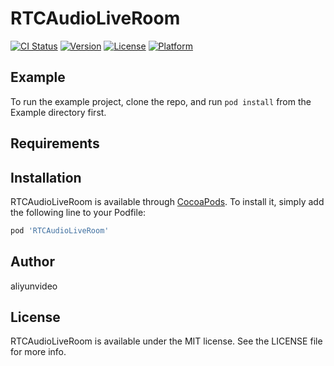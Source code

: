 # RTCAudioLiveRoom

[![CI Status](https://img.shields.io/travis/aliyunvideo/RTCAudioLiveRoom.svg?style=flat)](https://travis-ci.org/aliyunvideo/RTCAudioLiveRoom)
[![Version](https://img.shields.io/cocoapods/v/RTCAudioLiveRoom.svg?style=flat)](https://cocoapods.org/pods/RTCAudioLiveRoom)
[![License](https://img.shields.io/cocoapods/l/RTCAudioLiveRoom.svg?style=flat)](https://cocoapods.org/pods/RTCAudioLiveRoom)
[![Platform](https://img.shields.io/cocoapods/p/RTCAudioLiveRoom.svg?style=flat)](https://cocoapods.org/pods/RTCAudioLiveRoom)

## Example

To run the example project, clone the repo, and run `pod install` from the Example directory first.

## Requirements

## Installation

RTCAudioLiveRoom is available through [CocoaPods](https://cocoapods.org). To install
it, simply add the following line to your Podfile:

```ruby
pod 'RTCAudioLiveRoom'
```

## Author

aliyunvideo

## License

RTCAudioLiveRoom is available under the MIT license. See the LICENSE file for more info.
